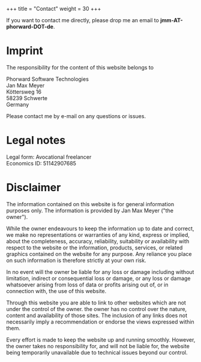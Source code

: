 +++
title = "Contact"
weight = 30
+++

If you want to contact me directly, please drop me an email to **jmm-AT-phorward-DOT-de**.

# Imprint

The responsibility for the content of this website belongs to

Phorward Software Technologies<br>
Jan Max Meyer<br>
Köttersweg 16<br>
58239 Schwerte<br>
Germany<br>

Please contact me by e-mail on any questions or issues.

# Legal notes

Legal form: Avocational freelancer<br>
Economics ID: 51142907685


# Disclaimer

The information contained on this website is for general information purposes only. The information is provided by Jan Max Meyer ("the owner").

While the owner endeavours to keep the information up to date and correct, we make no representations or warranties of any kind, express or implied, about the completeness, accuracy, reliability, suitability or availability with respect to the website or the information, products, services, or related graphics contained on the website for any purpose. Any reliance you place on such information is therefore strictly at your own risk.

In no event will the owner be liable for any loss or damage including without limitation, indirect or consequential loss or damage, or any loss or damage whatsoever arising from loss of data or profits arising out of, or in connection with, the use of this website.

Through this website you are able to link to other websites which are not under the control of the owner. the owner has no control over the nature, content and availability of those sites. The inclusion of any links does not necessarily imply a recommendation or endorse the views expressed within them.

Every effort is made to keep the website up and running smoothly. However, the owner takes no responsibility for, and will not be liable for, the website being temporarily unavailable due to technical issues beyond our control.
